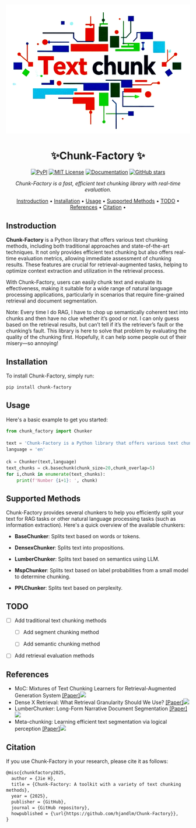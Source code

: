 <div align='center'>

![Chunk-Fcatory Logo](./chunk_factory/assets/logo.png)

# ✨Chunk-Factory ✨
[![PyPI](https://img.shields.io/badge/pypi-v0.1.0-blue)](https://pypi.org/project/chunk-factory/)
[![MIT License](https://img.shields.io/badge/license-MIT-blue)](https://opensource.org/licenses/MIT)
[![Documentation](https://img.shields.io/badge/docs-Usage.md-blue.svg)](Usage.md)
[![GitHub stars](https://img.shields.io/github/stars/hjandlm/Chunk-Factory?style=social)](https://github.com/hjandlm/Chunk-Factory/stargazers)

_Chunk-Factory is a fast, efficient text chunking library with real-time evaluation._

[Instroduction](#Instroduction) •
[Installation](#Installation) •
[Usage](#Usage) •
[Supported Methods](#supported-methods) •
[TODO](#TODO) •
[References](#References) •
[Citation](#Citation) •

</div>

## Instroduction
**Chunk-Factory** is a Python library that offers various text chunking methods, including both traditional approaches and state-of-the-art techniques. It not only provides efficient text chunking but also offers real-time evaluation metrics, allowing immediate assessment of chunking results. These features are crucial for retrieval-augmented tasks, helping to optimize context extraction and utilization in the retrieval process.

With Chunk-Factory, users can easily chunk text and evaluate its effectiveness, making it suitable for a wide range of natural language processing applications, particularly in scenarios that require fine-grained retrieval and document segmentation.

Note: Every time I do RAG, I have to chop up semantically coherent text into chunks and then have no clue whether it’s good or not. I can only guess based on the retrieval results, but can’t tell if it’s the retriever’s fault or the chunking’s fault. This library is here to solve that problem by evaluating the quality of the chunking first. Hopefully, it can help some people out of their misery—so annoying!

## Installation
To install Chunk-Factory, simply run:

```bash
pip install chunk-factory
```

## Usage

Here's a basic example to get you started:

```python
from chunk_factory import Chunker

text = 'Chunk-Factory is a Python library that offers various text chunking methods, including both traditional approaches and state-of-the-art techniques. It not only provides efficient text chunking but also offers real-time evaluation metrics, allowing immediate assessment of chunking results. These features are crucial for retrieval-augmented tasks, helping to optimize context extraction and utilization in the retrieval process.'
language = 'en'

ck = Chunker(text,language)
text_chunks = ck.basechunk(chunk_size=20,chunk_overlap=5)
for i,chunk in enumerate(text_chunks):
    print(f'Number {i+1}: ', chunk)
```

## Supported Methods
Chunk-Factory provides several chunkers to help you efficiently split your text for RAG tasks or other natural language processing tasks (such as information extraction). Here's a quick overview of the available chunkers:

- **BaseChunker**: Splits text based on words or tokens.

- **DensexChunker**: Splits text into propositions.

- **LumberChunker**: Splits text based on semantics using LLM.

- **MspChunker**: Splits text based on label probabilities from a small model to determine chunking.

- **PPLChunker**: Splits text based on perplexity.

## TODO
- [ ] Add traditional text chunking methods 

  - [ ] Add segment chunking method

  - [ ] Add semantic chunking method  

- [ ] Add retrieval evaluation methods


## References
* MoC: Mixtures of Text Chunking Learners for Retrieval-Augmented Generation System [[Paper]](https://arxiv.org/abs/2503.09600)![](https://img.shields.io/badge/arXiv-2025.03-red)
* Dense X Retrieval: What Retrieval Granularity Should We Use? [[Paper]](https://openreview.net/forum?id=WO0WM0xrJo)![](https://img.shields.io/badge/EMNLP-2024-blue)
* LumberChunker: Long-Form Narrative Document Segmentation [[Paper]](https://aclanthology.org/2024.findings-emnlp.377/)![](https://img.shields.io/badge/EMNLP-2024-blue)
* Meta-chunking: Learning efficient text segmentation via logical perception [[Paper]](https://arxiv.org/abs/2410.12788)![](https://img.shields.io/badge/arXiv-2024.11-red)



## Citation
If you use Chunk-Factory in your research, please cite it as follows:

```
@misc{chunkfactory2025,
  author = {Jie H},
  title = {Chunk-Factory: A toolkit with a variety of text chunking methods},
  year = {2025},
  publisher = {GitHub},
  journal = {GitHub repository},
  howpublished = {\url{https://github.com/hjandlm/Chunk-Factory}},
}
```



